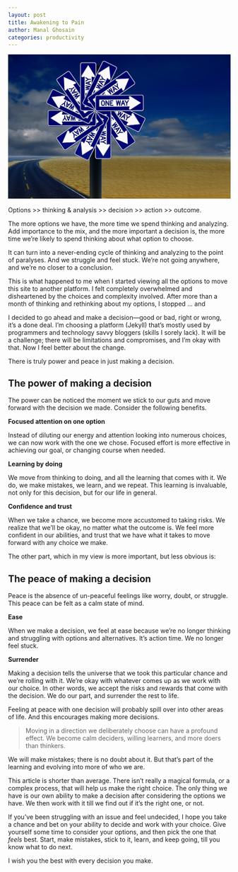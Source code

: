 ```yaml
---
layout: post
title: Awakening to Pain
author: Manal Ghosain
categories: productivity
---
```


![Decision](/images/decisions.jpg)

Options >> thinking & analysis >> decision >> action >> outcome. 

The more options we have, the more time we spend thinking and analyzing. Add importance to the mix, and the more important a decision is, the more time we’re likely to spend thinking about what option to choose. 

It can turn into a never-ending cycle of thinking and analyzing to the point of paralyses. And we struggle and feel stuck. We’re not going anywhere, and we’re no closer to a conclusion.

This is what happened to me when I started viewing all the options to move this site to another platform. I felt completely overwhelmed and disheartened by the choices and complexity involved. After more than a month of thinking and rethinking about my options, I stopped … and

I decided to go ahead and make a decision—good or bad, right or wrong, it’s a done deal. I’m choosing a platform (Jekyll) that’s mostly used by programmers and technology savvy bloggers (skills I sorely lack). It will be a challenge; there will be limitations and compromises, and I’m okay with that. Now I feel better about the change.

There is truly power and peace in just making a decision. 

## The power of making a decision

The power can be noticed the moment we stick to our guts and move forward with the decision we made. Consider the following benefits.

**Focused attention on one option**

Instead of diluting our energy and attention looking into numerous choices, we can now work with the one we chose. Focused effort is more effective in achieving our goal, or changing course when needed.

**Learning by doing**

We move from thinking to doing, and all the learning that comes with it. We do, we make mistakes, we learn, and we repeat. This learning is invaluable, not only for this decision, but for our life in general.

**Confidence and trust**

When we take a chance, we become more accustomed to taking risks. We realize that we’ll be okay, no matter what the outcome is. We feel more confident in our abilities, and trust that we have what it takes to move forward with any choice we make.

The other part, which in my view is more important, but less obvious is:

## The peace of making a decision

Peace is the absence of un-peaceful feelings like worry, doubt, or struggle. This peace can be felt as a calm state of mind.

**Ease** 

When we make a decision, we feel at ease because we’re no longer thinking and struggling with options and alternatives. It’s action time. We no longer feel stuck. 

**Surrender**

Making a decision tells the universe that we took this particular chance and we’re rolling with it. We’re okay with whatever comes up as we work with our choice. In other words, we accept the risks and rewards that come with the decision. We do our part, and surrender the rest to life.

Feeling at peace with one decision will probably spill over into other areas of life. And this encourages making more decisions.

> Moving in a direction we deliberately choose can have a profound effect. We become calm deciders, willing learners, and more doers than thinkers.

We will make mistakes; there is no doubt about it. But that’s part of the learning and evolving into more of who we are.

This article is shorter than average. There isn’t really a magical formula, or a complex process, that will help us make the right choice. The only thing we have is our own ability to make a decision after considering the options we have. We then work with it till we find out if it’s the right one, or not.

If you’ve been struggling with an issue and feel undecided, I hope you take a chance and bet on your ability to decide and work with your choice. Give yourself some time to consider your options, and then pick the one that _feels_ best. Start, make mistakes, stick to it, learn, and keep going, till you know what to do next.

I wish you the best with every decision you make.